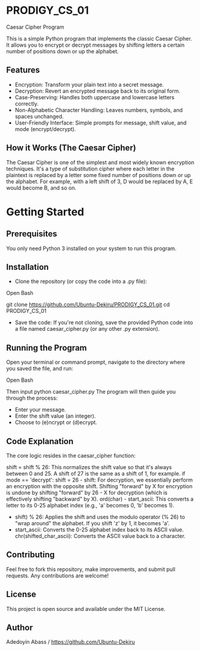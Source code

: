 # PRODIGY_CS_01
Caesar Cipher Program

This is a simple Python program that implements the classic Caesar Cipher. It allows you to encrypt or decrypt messages by shifting letters a certain number of positions down or up the alphabet.

## Features
* Encryption: Transform your plain text into a secret message.
* Decryption: Revert an encrypted message back to its original form.
* Case-Preserving: Handles both uppercase and lowercase letters correctly.
* Non-Alphabetic Character Handling: Leaves numbers, symbols, and spaces unchanged.
* User-Friendly Interface: Simple prompts for message, shift value, and mode (encrypt/decrypt).

## How it Works (The Caesar Cipher)
The Caesar Cipher is one of the simplest and most widely known encryption techniques. It's a type of substitution cipher where each letter in the plaintext is replaced by a letter some fixed number of positions down or up the alphabet. For example, with a left shift of 3, D would be replaced by A, E would become B, and so on.

# Getting Started
## Prerequisites
You only need Python 3 installed on your system to run this program.

## Installation
* Clone the repository (or copy the code into a .py file):

Open Bash

git clone https://github.com/Ubuntu-Dekiru/PRODIGY_CS_01.git
cd PRODIGY_CS_01

* Save the code: If you're not cloning, save the provided Python code into a file named caesar_cipher.py (or any other .py extension).

## Running the Program
Open your terminal or command prompt, navigate to the directory where you saved the file, and run:

Open Bash

Then input python caesar_cipher.py
The program will then guide you through the process:

* Enter your message.
* Enter the shift value (an integer).
* Choose to (e)ncrypt or (d)ecrypt.

## Code Explanation
The core logic resides in the caesar_cipher function:

shift = shift % 26: This normalizes the shift value so that it's always between 0 and 25. A shift of 27 is the same as a shift of 1, for example.
if mode == 'decrypt': shift = 26 - shift: For decryption, we essentially perform an encryption with the opposite shift. Shifting "forward" by X for encryption is undone by shifting "forward" by 26 - X for decryption (which is effectively shifting "backward" by X).
ord(char) - start_ascii: This converts a letter to its 0-25 alphabet index (e.g., 'a' becomes 0, 'b' becomes 1).
+ shift) % 26: Applies the shift and uses the modulo operator (% 26) to "wrap around" the alphabet. If you shift 'z' by 1, it becomes 'a'.
+ start_ascii: Converts the 0-25 alphabet index back to its ASCII value.
chr(shifted_char_ascii): Converts the ASCII value back to a character.

## Contributing
Feel free to fork this repository, make improvements, and submit pull requests. Any contributions are welcome!

## License
This project is open source and available under the MIT License.

## Author
Adedoyin Abass / https://github.com/Ubuntu-Dekiru

